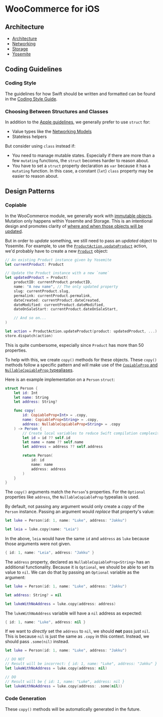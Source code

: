 # WooCommerce for iOS 

## Architecture

- [Architecture](ARCHITECTURE.md)
- [Networking](NETWORKING.md)
- [Storage](STORAGE.md)
- [Yosemite](YOSEMITE.md)

## Coding Guidelines

### Coding Style

The guidelines for how Swift should be written and formatted can be found in the [Coding Style Guide](coding-style-guide.md).

### Choosing Between Structures and Classes

In addition to the [Apple guidelines](https://developer.apple.com/documentation/swift/choosing_between_structures_and_classes), we generally prefer to use `struct` for: 

- Value types like the [Networking Models](../Networking/Networking/Model)
- Stateless helpers 

But consider using `class` instead if:

- You need to manage mutable states. Especially if there are more than a few `mutating` functions, the `struct` becomes harder to reason about.
- You have to set a `struct` property declaration as `var` because it has a `mutating` function. In this case, a constant (`let`) `class` property may be easier to reason about.

## Design Patterns

### Copiable 

In the WooCommerce module, we generally work with [immutable objects](../Yosemite/Yosemite/Model/Model). Mutation only happens within Yosemite and Storage. This is an intentional design and promotes clarity of [where and when those objects will be updated](https://git.io/JvALp). 

But in order to _update_ something, we still need to pass an _updated_ object to Yosemite. For example, to use the [`ProductAction.updateProduct`](../Yosemite/Yosemite/Actions/ProductAction.swift) action, we'd probably have to create a new [`Product`](../Networking/Networking/Model/Product/Product.swift) object: 

```swift
// An existing Product instance given by Yosemite
let currentProduct: Product 

// Update the Product instance with a new `name`
let updatedProduct = Product(
    productID: currentProduct.productID,
    name: "A new name", // The only updated property
    slug: currentProduct.slug,
    permalink: currentProduct.permalink,
    dateCreated: currentProduct.dateCreated,
    dateModified: currentProduct.dateModified,
    dateOnSaleStart: currentProduct.dateOnSaleStart,

    // And so on...
)

let action = ProductAction.updateProduct(product: updatedProduct, ...)
store.dispatch(action)
```

This is quite cumbersome, especially since `Product` has more than 50 properties. 

To help with this, we create `copy()` methods for these objects. These `copy()` methods follow a specific pattern and will make use of the [`CopiableProp` and `NullableCopiableProp` typealiases](../Networking/Networking/Copiable/Copiable.swift).

Here is an example implementation on a `Person` `struct`:

```swift
struct Person {
    let id: Int
    let name: String
    let address: String?

    func copy(
        id: CopiableProp<Int> = .copy,
        name: CopiableProp<String> = .copy,
        address: NullableCopiableProp<String> = .copy
    ) -> Person {
        // Create local variables to reduce Swift compilation complexity.
        let id = id ?? self.id 
        let name = name ?? self.name
        let address = address ?? self.address

        return Person(
            id: id 
            name: name 
            address: address 
        )
    }
}
```

The `copy()` arguments match the `Person`'s properties. For the `Optional` properties like `address`, the `NullableCopiableProp` typealias is used.

By default, not passing any argument would only create a _copy_ of the `Person` instance. Passing an argument would _replace_ that property's value:

```swift
let luke = Person(id: 1, name: "Luke", address: "Jakku")

let leia = luke.copy(name: "Leia")
```

In the above, `leia` would have the same `id` and `address` as `luke` because those arguments were not given. 

```swift
{ id: 1, name: "Leia", address: "Jakku" }
```

The `address` property, declared as `NullableCopiableProp<String>` has an additional functionality. Because it is `Optional`, we should be able to set its value to `nil`. We can do that by passing an `Optional` variable as the argument:

```swift
let luke = Person(id: 1, name: "Luke", address: "Jakku")

let address: String? = nil

let lukeWithNoAddress = luke.copy(address: address)
```

The `lukeWithNoAddress` variable will have a `nil` address as expected:

```swift
{ id: 1, name: "Luke", address: nil }
```

If we want to _directly_ set the `address` to `nil`, we should **not** pass just `nil`. This is because `nil` is just the same as `.copy` in this context. Instead, we should pass `.some(nil)` instead.

```swift 
let luke = Person(id: 1, name: "Luke", address: "Jakku")

// DO NOT
// Result will be incorrect: { id: 1, name: "Luke", address: "Jakku" }
let lukeWithNoAddress = luke.copy(address: nil)

// DO
// Result will be { id: 1, name: "Luke", address: nil }
let lukeWithNoAddress = luke.copy(address: .some(nil))
```

### Code Generation

These `copy()` methods will be automatically generated in the future.